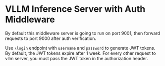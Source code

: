 # VLLM Inference Server with Auth Middleware
By default this middleware server is going to run on port 9001, then forward requests to port 9000 after
auth verification.

Use `\login` endpoint with `username` and `password` to generate JWT tokens. By default, the JWT tokens expire after 1 week. For every other request to vllm server, you must pass the JWT token in the authorization header.